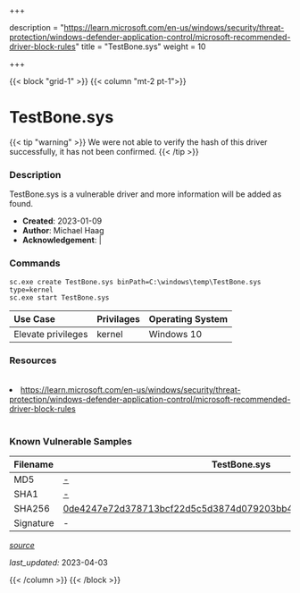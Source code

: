 +++

description = "https://learn.microsoft.com/en-us/windows/security/threat-protection/windows-defender-application-control/microsoft-recommended-driver-block-rules"
title = "TestBone.sys"
weight = 10

+++


{{< block "grid-1" >}}
{{< column "mt-2 pt-1">}}


# TestBone.sys 


{{< tip "warning" >}}
We were not able to verify the hash of this driver successfully, it has not been confirmed.
{{< /tip >}}


### Description

TestBone.sys is a vulnerable driver and more information will be added as found.

- **Created**: 2023-01-09
- **Author**: Michael Haag
- **Acknowledgement**:  | [](https://twitter.com/)

### Commands

```
sc.exe create TestBone.sys binPath=C:\windows\temp\TestBone.sys type=kernel
sc.exe start TestBone.sys
```

| Use Case | Privilages | Operating System | 
|:---- | ---- | ---- |
| Elevate privileges | kernel | Windows 10 |

### Resources
<br>
<li><a href=" https://learn.microsoft.com/en-us/windows/security/threat-protection/windows-defender-application-control/microsoft-recommended-driver-block-rules"> https://learn.microsoft.com/en-us/windows/security/threat-protection/windows-defender-application-control/microsoft-recommended-driver-block-rules</a></li>
<br>

### Known Vulnerable Samples

| Filename | TestBone.sys |
|:---- | ---- | 
| MD5 | <a href="https://www.virustotal.com/gui/file/-">-</a> |
| SHA1 | <a href="https://www.virustotal.com/gui/file/-">-</a> |
| SHA256 | <a href="https://www.virustotal.com/gui/file/0de4247e72d378713bcf22d5c5d3874d079203bb4364e25f67a90d5570bdcce8">0de4247e72d378713bcf22d5c5d3874d079203bb4364e25f67a90d5570bdcce8</a> |
| Signature | -   |


[*source*](https://github.com/magicsword-io/LOLDrivers/tree/main/yaml/testbone.sys.yml)

*last_updated:* 2023-04-03








{{< /column >}}
{{< /block >}}
